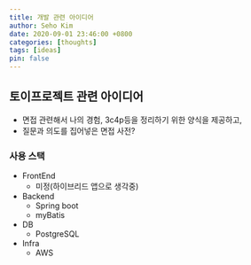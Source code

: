 ```yaml
---
title: 개발 관련 아이디어
author: Seho Kim
date: 2020-09-01 23:46:00 +0800
categories: [thoughts]
tags: [ideas]
pin: false
---
```


## **토이프로젝트 관련 아이디어**
* 면접 관련해서 나의 경험, 3c4p등을 정리하기 위한 양식을 제공하고,
* 질문과 의도를 집어넣은 면접 사전?

### **사용 스택**
* FrontEnd
  * 미정(하이브리드 앱으로 생각중)
* Backend
  * Spring boot
  * myBatis
* DB
  * PostgreSQL
* Infra
  * AWS
